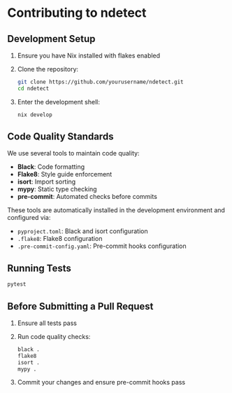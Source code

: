 # Contributing to ndetect

## Development Setup

1. Ensure you have Nix installed with flakes enabled
2. Clone the repository:

   ```bash
   git clone https://github.com/yourusername/ndetect.git
   cd ndetect
   ```

3. Enter the development shell:

   ```bash
   nix develop
   ```

## Code Quality Standards

We use several tools to maintain code quality:

- **Black**: Code formatting
- **Flake8**: Style guide enforcement
- **isort**: Import sorting
- **mypy**: Static type checking
- **pre-commit**: Automated checks before commits

These tools are automatically installed in the development environment and configured via:

- `pyproject.toml`: Black and isort configuration
- `.flake8`: Flake8 configuration
- `.pre-commit-config.yaml`: Pre-commit hooks configuration

## Running Tests

```bash
pytest
```

## Before Submitting a Pull Request

1. Ensure all tests pass
2. Run code quality checks:

   ```bash
   black .
   flake8
   isort .
   mypy .
   ```

3. Commit your changes and ensure pre-commit hooks pass
